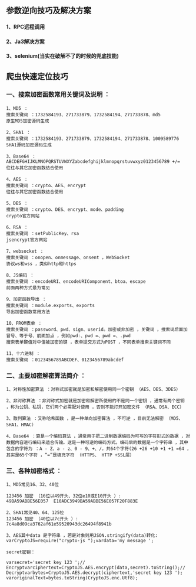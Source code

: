 ## 参数逆向技巧及解决方案
#### 1、RPC远程调用
#### 2、Ja3解决方案
#### 3、selenium(当实在破解不了的时候的兜底技能)



## 爬虫快速定位技巧

### 一、搜索加密函数常用关键词及说明 ：

    1、MD5 ：
    搜索关键词 ：1732584193、271733879、1732584194、271733878、md5
    原生MD5加密源码生成
    
    2、SHA1 ：
    搜索关键词 ：1732584193、271733879、1732584194、271733878、1009589776
    SHA1源码加密源码生成
    
    3、Base64 ：
    ABCDEFGHIJKLMNOPQRSTUVWXYZabcdefghijklmnopqrstuvwxyz0123456789 +/=
    往往与其它加密函数结合使用
    
    4、AES ：
    搜索关键词 ：crypto、AES、encrypt
    往往与其它加密函数结合使用
    
    5、DES ：
    搜索关键词 ：crypto、DES、encrypt、mode、padding
    crypto官方网站
    
    6、RSA ：
    搜索关键词 ：setPublicKey、rsa
    jsencrypt官方网站
    
    7、websocket ：
    搜索关键词 ：onopen、onmessage、onsent ，WebSocket
    协议ws和wss ，类似http和https

    8、JS编码 ：
    搜索关键词 ：encodeURI、encodeURIComponent、btoa、escape
    前面两种方式最为常见
    
    9、加密函数导出 ：
    搜索关键词 ：module.exports、exports
    导出加密函数常用方法
    
    10、FROM表单 ：
    搜索关键词 ：password、pwd、sign、userid。加密或非加密 ，关键词 ，搜索词后面加冒号、等于号、前面加点 ，例如pwd:、pwd =、pwd =、.pwd
    搜索表单键值对中值被加密的键 ，表单提交方式为POST ，不同表单搜索关键词不同
    
    11、十六进制 ：
    搜索关键词 ：0123456789ABCDEF、0123456789abcdef

### 二、主要加密解密算法简介 ：

    1、对称性加密算法 ：对称式加密就是加密和解密使用同一个密钥 （AES、DES、3DES）
    
    2、非对称算法 ：非对称式加密就是加密和解密所使用的不是同一个密钥 ，通常有两个密钥 ，称为公钥、私钥，它们两个必需配对使用 ，否则不能打开加密文件 （RSA、DSA、ECC）
    
    3、散列算法 ：又称哈希函数 ，是一种单向加密算法 ，不可逆 ，目前无法解密 （MD5、SHA1、HMAC）
    
    4、Base64 ：算是一个编码算法 ，通常用于把二进制数据编码为可写的字符形式的数据 ，对数据内容进行编码来适合传输。这是一种可逆的编码方式。编码后的数据是一个字符串 ，其中包含的字符为 ：A - Z、a - z、0 - 9、+、/，共64个字符(26 +26 +10 +1 +1 =64 ，其实是65个字符 ，“=”是填充字符 （HTTPS、 HTTP +SSL层）

### 三、各种加密格式 ：
    1、MD5常见16、32、40位
    
    123456 加密 （16位以49开头、32位e10或E10开头 ）:
    49BA59ABBE56E057  E10ADC3949BA59ABBE56E057F20F883E
    
    2、SHA1常见40、64、125位
    123456 加密 （40位以7c开头 ）:
    7c4a8d09ca3762af61e59520943dc26494f8941b
    
    3、AES其中data 是字符串 ，若是对象则用JSON.stringify(data)转化:
    varCryptoJS=require("crypto-js ");vardata='my message ';
    
    secret密钥：
    
    varsecret='secret key 123 ';// Encryptvarciphertext=CryptoJS.AES.encrypt(data,secret).toString();// Decryptvarbytes=CryptoJS.AES.decrypt(ciphertext,'secret key 123 ');
    varoriginalText=bytes.toString(CryptoJS.enc.Utf8);

